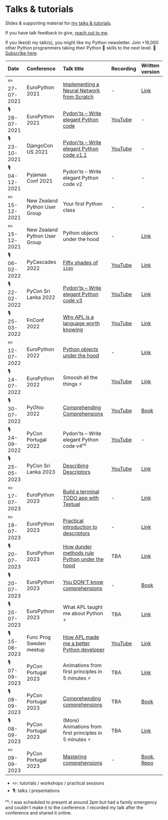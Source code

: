 # Talks & tutorials

Slides & supporting material for [my talks & tutorials](https://mathspp.com/talks).

If you have talk feedback to give, [reach out to me](https://mathspp.com/contact-me).

If you like(d) my talk(s), you might like my Python newsletter.
Join +16,000 other Python programmers taking their Python 🐍 skills to the next level. 🚀
[Subscribe here](https://mathspp.com/subscribe).


| Date | Conference | Talk title | Recording | Written version |
| :- | :- | :- | :- | :- |
| ✏️ 27-07-2021 | EuroPython 2021 | [Implementing a Neural Network from Scratch](https://ep2021.europython.eu/talks/4hDJyV5-implementing-a-neural-network-from-scratch/) | - | [Link](https://mathspp.com/blog/tag:nnfwp) |
| 🎙️ 28-07-2021 | EuroPython 2021 | [Pydon'ts – Write elegant Python code](https://ep2021.europython.eu/talks/Bz5dtEe-pydonts/) | [YouTube](https://www.youtube.com/watch?v=Vjq89-spPOk) | - |
| 🎙️ 23-10-2021 | DjangoCon US 2021 | [Pydon'ts – Write elegant Python code v1.1](https://2021.djangocon.us/talks/pydon-ts-write-elegant-python-code-v1-1/) | [YouTube](https://www.youtube.com/watch?v=s6dJab2qwkg) | - |
| 🎙️ 04-12-2021 | Pyjamas Conf 2021 | Pydon'ts – Write elegant Python code v2 | - | - |
| ✏️ 15-12-2021 | New Zealand Python User Group | Your first Python class | - | - |
| ✏️ 15-12-2021 | New Zealand Python User Group | Python objects under the hood | - | [Link](https://mathspp.com/blog/pydonts/dunder-methods) |
| 🎙️ 06-02-2022 | PyCascades 2022 | [Fifty shades of `sign`](https://pretalx.com/pycascades-2022/talk/RNYRVR/) | [YouTube](https://www.youtube.com/watch?v=FkE-HrxSFCM) | [Link](https://mathspp.com/blog/50-shades-of-sign) |
| 🎙️ 22-02-2022 | PyCon Sri Lanka 2022 | [Pydon'ts – Write elegant Python code v3](https://pycon.lk/2022/#agenda) | [YouTube](https://youtu.be/Bdunek7Q8Ss?t=90) | [Link](https://mathspp.com/blog/enumerate-from-first-principles) |
| 🎙️ 25-03-2022 | FnConf 2022 | [Why APL is a language worth knowing](https://confengine.com/conferences/functional-conf-2022/proposal/16278/why-apl-is-a-language-worth-knowing) | [YouTube](https://www.youtube.com/watch?v=j-qlYcIl61o) | [Link](https://mathspp.com/blog/why-apl-is-a-language-worth-knowing) |
| ✏️ 12-07-2022 | EuroPython 2022 | [Python objects under the hood](https://ep2022.europython.eu/session/python-objects-under-the-hood) | - | [Link](https://mathspp.com/blog/pydonts/dunder-methods) |
| 🎙️ 14-07-2022 | EuroPython 2022 | Smoosh all the things ⚡ | [YouTube](https://www.youtube.com/watch?v=YeH7CwruEUs) | [Link](https://mathspp.com/blog/smoosh-all-the-things) |
| 🎙️ 30-07-2022 | PyOhio 2022 | [Comprehending Comprehensions](https://www.pyohio.org/2022/program/talks/comprehending-comprehensions) | [YouTube](https://www.youtube.com/watch?v=ScsElLE_Pak) | [Book](https://gum.co/comprehending-comprehensions) |
| 🎙️ 24-09-2022 | PyCon Portugal 2022 | Pydon'ts – Write elegant Python code v4⁽¹⁾ | [YouTube](https://youtu.be/ETg64K32Okc) | - |
| 🎙️ 25-05-2023 | PyCon Sri Lanka 2023 | [Describing Descriptors](https://pycon.lk/#agenda) | [YouTube](https://www.youtube.com/watch?v=zCtyQS-c4dg&t=98s) | [Link](https://mathspp.com/blog/pydonts/describing-descriptors) |
| ✏️ 17-07-2023 | EuroPython 2023 | [Build a terminal TODO app with Textual](https://ep2023.europython.eu/session/build-a-terminal-todo-app-with-textual) | - | [Link](https://mathspp.com/blog/textual-for-beginners) |
| ✏️ 18-07-2023 | EuroPython 2023 | [Practical introduction to descriptors](https://ep2023.europython.eu/session/practical-introduction-to-descriptors) | -| [Link](https://mathspp.com/blog/pydonts/describing-descriptors) |
| 🎙️ 20-07-2023 | EuroPython 2023 | [How dunder methods rule Python under the hood](https://ep2023.europython.eu/session/how-dunder-methods-rule-python-under-the-hood) | TBA | [Link](https://mathspp.com/blog/pydonts/dunder-methods) |
| 🎙️ 20-07-2023 | EuroPython 2023 | [You DON'T know comprehensions](https://ep2023.europython.eu/session/you-dont-know-comprehensions) | - | [Book](https://mathspp.com/comprehending-comprehensions) |
| 🎙️ 20-07-2023 | EuroPython 2023 | What APL taught me about Python ⚡ | TBA | [Link](https://mathspp.com/blog/what-learning-apl-taught-me-about-python) |
| 🎙️ 15-08-2023 | Func Prog Sweden meetup | [How APL made me a better Python developer](https://www.meetup.com/func-prog-sweden/events/294451071/) | [YouTube](https://youtu.be/tDy-to9fgaw?t=140) | [Link](https://mathspp.com/blog/what-learning-apl-taught-me-about-python) |
| 🎙️ 07-09-2023 | PyCon Portugal 2023 | Animations from first principles in 5 minutes ⚡ | TBA | [Link](https://mathspp.com/blog/animations-from-first-principles-in-5-minutes) |
| 🎙️ 08-09-2023 | PyCon Portugal 2023 | [Comprehending comprehensions](https://pretalx.evolutio.pt/pycon-pt-2023/talk/FMZMGP/) | TBA | [Book](https://mathspp.com/comprehending-comprehensions) |
| 🎙️ 08-09-2023 | PyCon Portugal 2023 | (More) Animations from first principles in 5 minutes ⚡ | TBA | [Link](https://mathspp.com/blog/more-animations-from-first-principles-in-5-minutes) |
| ✏️ 09-09-2023 | PyCon Portugal 2023 | [Mastering comprehensions](https://pretalx.evolutio.pt/pycon-pt-2023/talk/FMZMGP/) | - | [Book](https://mathspp.com/comprehending-comprehensions), [Repo](https://github.com/mathspp/comprehending-comprehensions) |

 - ✏️: tutorials / workshops / practical sessions
 - 🎙️: talks / presentations

⁽¹⁾: I was scheduled to present at around 2pm but had a family emergency and couldn't make it to the conference. I recorded my talk after the conference and shared it online.
